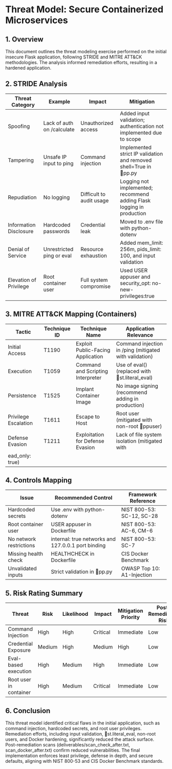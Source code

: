 # Threat Model: Secure Containerized Microservices
## 1. Overview
This document outlines the threat modeling exercise performed on the initial insecure Flask application, following STRIDE and MITRE ATT&CK methodologies. The analysis informed remediation efforts, resulting in a hardened application.
## 2. STRIDE Analysis
| Threat Category | Example | Impact | Mitigation |
|----------------|---------|--------|------------|
| Spoofing        | Lack of auth on /calculate | Unauthorized access | Added input validation; authentication not implemented due to scope |
| Tampering       | Unsafe IP input to ping | Command injection | Implemented strict IP validation and removed shell=True in pp.py |
| Repudiation     | No logging | Difficult to audit usage | Logging not implemented; recommend adding Flask logging in production |
| Information Disclosure | Hardcoded passwords | Credential leak | Moved to .env file with python-dotenv |
| Denial of Service | Unrestricted ping or eval | Resource exhaustion | Added mem_limit: 256m, pids_limit: 100, and input validation |
| Elevation of Privilege | Root container user | Full system compromise | Used USER appuser and security_opt: no-new-privileges:true |
## 3. MITRE ATT&CK Mapping (Containers)
| Tactic         | Technique ID | Technique Name | Application Relevance |
|----------------|--------------|----------------|------------------------|
| Initial Access | T1190         | Exploit Public-Facing Application | Command injection in /ping (mitigated with validation) |
| Execution      | T1059         | Command and Scripting Interpreter | Use of eval() (replaced with st.literal_eval) |
| Persistence    | T1525         | Implant Container Image | No image signing (recommend adding in production) |
| Privilege Escalation | T1611  | Escape to Host | Root user (mitigated with non-root ppuser) |
| Defense Evasion | T1211        | Exploitation for Defense Evasion | Lack of file system isolation (mitigated with ead_only: true) |
## 4. Controls Mapping
| Issue | Recommended Control | Framework Reference |
|-------|---------------------|---------------------|
| Hardcoded secrets | Use .env with python-dotenv | NIST 800-53: SC-12, SC-28 |
| Root container user | USER appuser in Dockerfile | NIST 800-53: AC-6, CM-6 |
| No network restrictions | internal: true networks and 127.0.0.1 port binding | NIST 800-53: SC-7 |
| Missing health check | HEALTHCHECK in Dockerfile | CIS Docker Benchmark |
| Unvalidated inputs | Strict validation in pp.py | OWASP Top 10: A1-Injection |
## 5. Risk Rating Summary
| Threat | Risk | Likelihood | Impact | Mitigation Priority | Post-Remediation Risk |
|--------|------|------------|--------|----------------------|-----------------------|
| Command Injection | High | High | Critical | Immediate | Low |
| Credential Exposure | Medium | High | Medium | High | Low |
| Eval-based execution | High | Medium | High | Immediate | Low |
| Root user in container | High | Medium | Critical | Immediate | Low |
## 6. Conclusion
This threat model identified critical flaws in the initial application, such as command injection, hardcoded secrets, and root user privileges. Remediation efforts, including input validation, st.literal_eval, non-root users, and Docker hardening, significantly reduced the attack surface. Post-remediation scans (deliverables/scan_check_after.txt, scan_docker_after.txt) confirm reduced vulnerabilities. The final implementation enforces least privilege, defense in depth, and secure defaults, aligning with NIST 800-53 and CIS Docker Benchmark standards.
